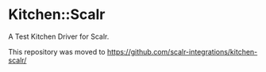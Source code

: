 # Kitchen::Scalr

A Test Kitchen Driver for Scalr.

This repository was moved to https://github.com/scalr-integrations/kitchen-scalr/



